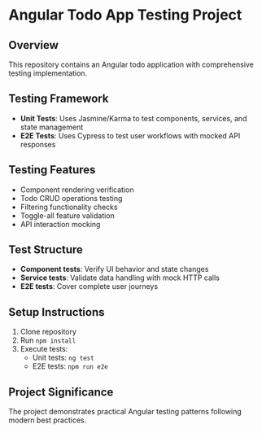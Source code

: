 # Angular Todo App Testing Project

## Overview
This repository contains an Angular todo application with comprehensive testing implementation.

## Testing Framework
- **Unit Tests**: Uses Jasmine/Karma to test components, services, and state management
- **E2E Tests**: Uses Cypress to test user workflows with mocked API responses

## Testing Features
- Component rendering verification
- Todo CRUD operations testing
- Filtering functionality checks
- Toggle-all feature validation
- API interaction mocking

## Test Structure
- **Component tests**: Verify UI behavior and state changes
- **Service tests**: Validate data handling with mock HTTP calls
- **E2E tests**: Cover complete user journeys

## Setup Instructions
1. Clone repository
2. Run `npm install`
3. Execute tests:
   - Unit tests: `ng test`
   - E2E tests: `npm run e2e`

## Project Significance
The project demonstrates practical Angular testing patterns following modern best practices.
